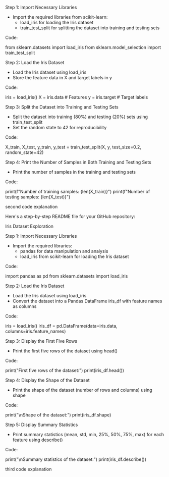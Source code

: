 Step 1: Import Necessary Libraries

- Import the required libraries from scikit-learn:
    - load_iris for loading the Iris dataset
    - train_test_split for splitting the dataset into training and testing sets

Code:

from sklearn.datasets import load_iris
from sklearn.model_selection import train_test_split


Step 2: Load the Iris Dataset

- Load the Iris dataset using load_iris
- Store the feature data in X and target labels in y

Code:

iris = load_iris()
X = iris.data  # Features
y = iris.target  # Target labels


Step 3: Split the Dataset into Training and Testing Sets

- Split the dataset into training (80%) and testing (20%) sets using train_test_split
- Set the random state to 42 for reproducibility

Code:

X_train, X_test, y_train, y_test = train_test_split(X, y, test_size=0.2, random_state=42)


Step 4: Print the Number of Samples in Both Training and Testing Sets

- Print the number of samples in the training and testing sets

Code:

print(f"Number of training samples: {len(X_train)}")
print(f"Number of testing samples: {len(X_test)}")



 second code explanation




 Here's a step-by-step README file for your GitHub repository:

Iris Dataset Exploration

Step 1: Import Necessary Libraries

- Import the required libraries:
    - pandas for data manipulation and analysis
    - load_iris from scikit-learn for loading the Iris dataset

Code:

import pandas as pd
from sklearn.datasets import load_iris


Step 2: Load the Iris Dataset

- Load the Iris dataset using load_iris
- Convert the dataset into a Pandas DataFrame iris_df with feature names as columns

Code:

iris = load_iris()
iris_df = pd.DataFrame(data=iris.data, columns=iris.feature_names)


Step 3: Display the First Five Rows

- Print the first five rows of the dataset using head()

Code:

print("First five rows of the dataset:")
print(iris_df.head())


Step 4: Display the Shape of the Dataset

- Print the shape of the dataset (number of rows and columns) using shape

Code:

print("\nShape of the dataset:")
print(iris_df.shape)


Step 5: Display Summary Statistics

- Print summary statistics (mean, std, min, 25%, 50%, 75%, max) for each feature using describe()

Code:

print("\nSummary statistics of the dataset:")
print(iris_df.describe())


third code explanation




